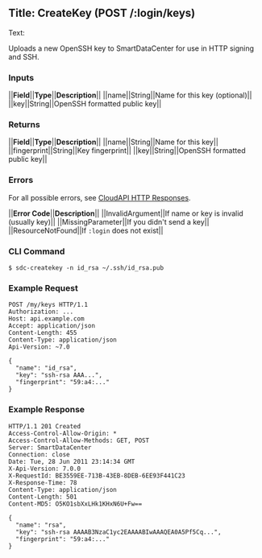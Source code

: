 Title: CreateKey (POST /:login/keys)
---
Text:

Uploads a new OpenSSH key to SmartDataCenter for use in HTTP signing and SSH.

### Inputs

||**Field**||**Type**||**Description**||
||name||String||Name for this key (optional)||
||key||String||OpenSSH formatted public key||

### Returns

||**Field**||**Type**||**Description**||
||name||String||Name for this key||
||fingerprint||String||Key fingerprint||
||key||String||OpenSSH formatted public key||

### Errors

For all possible errors, see [CloudAPI HTTP Responses](#cloudapi-http-responses).

||**Error Code**||**Description**||
||InvalidArgument||If name or key is invalid (usually key)||
||MissingParameter||If you didn't send a key||
||ResourceNotFound||If `:login` does not exist||

### CLI Command

    $ sdc-createkey -n id_rsa ~/.ssh/id_rsa.pub

### Example Request

    POST /my/keys HTTP/1.1
    Authorization: ...
    Host: api.example.com
    Accept: application/json
    Content-Length: 455
    Content-Type: application/json
    Api-Version: ~7.0

    {
      "name": "id_rsa",
      "key": "ssh-rsa AAA...",
      "fingerprint": "59:a4:..."
    }

### Example Response

    HTTP/1.1 201 Created
    Access-Control-Allow-Origin: *
    Access-Control-Allow-Methods: GET, POST
    Server: SmartDataCenter
    Connection: close
    Date: Tue, 28 Jun 2011 23:14:34 GMT
    X-Api-Version: 7.0.0
    X-RequestId: BE3559EE-713B-43EB-8DEB-6EE93F441C23
    X-Response-Time: 78
    Content-Type: application/json
    Content-Length: 501
    Content-MD5: O5KO1sbXxLHk1KHxN6U+Fw==

    {
      "name": "rsa",
      "key": "ssh-rsa AAAAB3NzaC1yc2EAAAABIwAAAQEA0A5Pf5Cq...",
      "fingerprint": "59:a4:..."
    }

